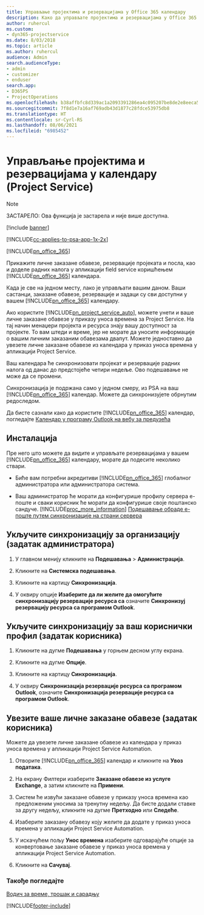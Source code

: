 ```yaml
---
title: Управљање пројектима и резервацијама у Office 365 календару
description: Како да управљате пројектима и резервацијама у Office 365 календару
author: ruhercul
ms.custom:
- dyn365-projectservice
ms.date: 8/03/2018
ms.topic: article
ms.author: ruhercul
audience: Admin
search.audienceType:
- admin
- customizer
- enduser
search.app:
- D365PS
- ProjectOperations
ms.openlocfilehash: b38affbfc8d339ac1a2093391286ea4c095207be8de2e8eeca558e6fcc5bcc07
ms.sourcegitcommit: 7f8d1e7a16af769adb43d1877c28fdce53975db8
ms.translationtype: HT
ms.contentlocale: sr-Cyrl-RS
ms.lasthandoff: 08/06/2021
ms.locfileid: "6985452"
---
```

# <a name="manage-projects-and-bookings-in-your-calendar-project-service"></a>Управљање пројектима и резервацијама у календару (Project Service)

> [!Note]
> ЗАСТАРЕЛО: Ова функција је застарела и није више доступна.

[!include [banner](../includes/psa-now-project-operations.md)]

[!INCLUDE[cc-applies-to-psa-app-1x-2x](../includes/cc-applies-to-psa-app-1x-2x.md)]

[!INCLUDE[pn_office_365](../includes/pn-office-365.md)] 

Прикажите личне заказане обавезе, резервације пројеката и посла, као и доделе радних налога у апликацији field service коришћењем [!INCLUDE[pn_office_365](../includes/pn-office-365.md)] календара.  
  
 Када је све на једном месту, лако је управљати вашим даном. Ваши састанци, заказане обавезе, резервације и задаци су сви доступни у вашем [!INCLUDE[pn_office_365](../includes/pn-office-365.md)] календару.  
  
 Ако користите [!INCLUDE[pn_project_service_auto](../includes/pn-project-service-auto.md)], можете унети и ваше личне заказане обавезе у приказу уноса времена за Project Service. На тај начин менаџери пројекта и ресурса знају вашу доступност за пројекте. То вам штеди и време, јер не морате да уносите информације о вашим личним заказаним обавезама двапут. Можете једноставно да увезете личне заказане обавезе из календара у приказ уноса времена у апликацији Project Service.  
  
 Ваш календара ће синхронизовати пројекат и резервације радних налога од данас до предстојеће четири недеље. Ово подешавање не може да се промени.  
  
 Синхронизација је подржана само у једном смеру, из PSA на ваш [!INCLUDE[pn_office_365](../includes/pn-office-365.md)] календар. Можете да синхронизујете обрнутим редоследом. 
  
 Да бисте сазнали како да користите [!INCLUDE[pn_office_365](../includes/pn-office-365.md)] календар, погледајте [Календар у програму Outlook на вебу за предузећа](https://support.office.com/article/Calendar-in-Outlook-on-the-web-for-business-5219c457-d1fe-4c2f-9032-1a816b88e936)  
  
## <a name="setup"></a>Инсталација  
 Пре него што можете да видите и управљате резервацијама у вашем [!INCLUDE[pn_office_365](../includes/pn-office-365.md)] календару, морате да подесите неколико ствари.  
  
- Биће вам потребни акредитиви [!INCLUDE[pn_office_365](../includes/pn-office-365.md)] глобалног администратора или администратора система.  
  
- Ваш администратор ће морати да конфигурише профилу сервера е-поште и сваки корисник ће морати да конфигурише своје поштанско сандуче. [!INCLUDE[proc_more_information](../includes/proc-more-information.md)] [Подешавање обраде е-поште путем синхронизације на страни сервера](/dynamics365/customerengagement/on-premises/admin/set-up-server-side-synchronization-of-email-appointments-contacts-and-tasks)  
  
## <a name="turn-on-synchronization-for-your-organization-admin-task"></a>Укључите синхронизацију за организацију (задатак администратора)  
  
1.  У главном менију кликните на **Подешавања** > **Администрација**.  
  
2.  Кликните на **Системска подешавања**.  
  
3.  Кликните на картицу **Синхронизација**.  
  
4.  У оквиру опције **Изаберите да ли желите да омогућите синхронизацију резервације ресурса са** означите **Синхронизуј резервацију ресурса са програмом Outlook**.  
  
## <a name="turn-on-synchronization-for-your-user-profile-user-task"></a>Укључите синхронизацију за ваш кориснички профил (задатак корисника)  
  
1.  Кликните на дугме **Подешавања** у горњем десном углу екрана.  
  
2.  Кликните на дугме **Опције**.  
  
3.  Кликните на картицу **Синхронизација**.  
  
4.  У оквиру **Синхронизација резервације ресурса са програмом Outlook**, означите **Синхронизација резервације ресурса са програмом Outlook**.  
  
## <a name="import-your-personal-appointments-user-task"></a>Увезите ваше личне заказане обавезе (задатак корисника)  
 Можете да увезете личне заказане обавезе из календара у приказ уноса времена у апликацији Project Service Automation.  
  
1. Отворите [!INCLUDE[pn_office_365](../includes/pn-office-365.md)] календар и кликните на **Увоз података**.  
  
2. На екрану Филтери изаберите **Заказане обавезе из услуге Exchange**, а затим кликните на **Примени**.  
  
3. Систем ће извући заказане обавезе у приказу уноса времена као предложеним уносима за тренутну недељу. Да бисте додали ставке за другу недељу, кликните на дугме **Претходно** или **Следеће**.  
  
4. Изаберите заказану обавезу коју желите да додате у приказ уноса времена у апликацији Project Service Automation.  
  
5. У искачућем пољу **Унос времена** изаберите одговарајуће опције за конвертовање заказане обавезе у приказ уноса времена у апликацији Project Service Automation.  
  
6. Кликните на **Сачувај**.  
  
### <a name="see-also"></a>Такође погледајте  
 [Водич за време, трошак и сарадњу](../psa/time-expense-collaboration-guide.md)


[!INCLUDE[footer-include](../includes/footer-banner.md)]